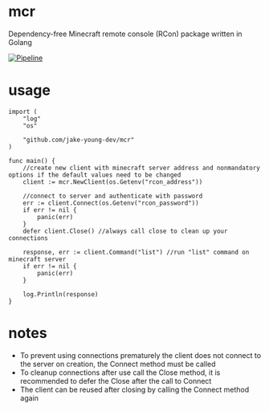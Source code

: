 # mcr
Dependency-free Minecraft remote console (RCon) package written in Golang

[![Pipeline](https://github.com/jake-young-dev/mcr/actions/workflows/pipeline.yaml/badge.svg?branch=master)](https://github.com/jake-young-dev/mcr/actions/workflows/pipeline.yaml)

# usage
```
import (
	"log"
	"os"

	"github.com/jake-young-dev/mcr"
)

func main() {
	//create new client with minecraft server address and nonmandatory options if the default values need to be changed
	client := mcr.NewClient(os.Getenv("rcon_address"))

	//connect to server and authenticate with password
	err := client.Connect(os.Getenv("rcon_password"))
	if err != nil {
		panic(err)
	}
	defer client.Close() //always call close to clean up your connections

	response, err := client.Command("list") //run "list" command on minecraft server
	if err != nil {
		panic(err)
	}

	log.Println(response)
}
```

# notes
- To prevent using connections prematurely the client does not connect to the server on creation, the Connect method must be called
- To cleanup connections after use call the Close method, it is recommended to defer the Close after the call to Connect
- The client can be reused after closing by calling the Connect method again
